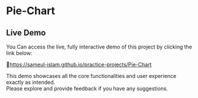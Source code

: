 # Pie-Chart  

## Live Demo 

You Can access the live, fully interactive demo of this project by clicking the link below: 

  🔗https://sameul-islam.github.io/practice-projects/Pie-Chart

This demo showcases all the core functionalities and user experience exactly as intended.  
Please explore and provide feedback if you have any suggestions.
